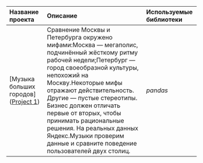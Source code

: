 | Название проекта | Описание | Используемые библиотеки | 
| :---------------------- | :---------------------- | :---------------------- |
| [Музыка больших городов]([Project 1](https://github.com/zaqedaz/Praktikum/blob/main/Project_1/Project_01.ipynb)) | Сравнение Москвы и Петербурга окружено мифами:Москва — мегаполис, подчинённый жёсткому ритму рабочей недели;Петербург — город своеобразной культуры, непохожий на Москву.Некоторые мифы отражают действительность. Другие — пустые стереотипы. Бизнес должен отличать первые от вторых, чтобы принимать рациональные решения. На реальных данных Яндекс.Музыки проверим данные и сравните поведение пользователей двух столиц.| *pandas* |

